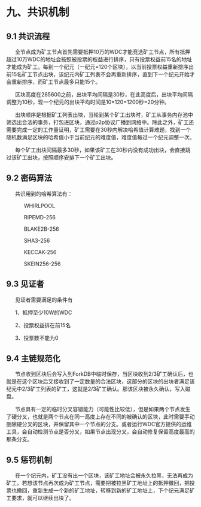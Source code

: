 # 九、共识机制
## 9.1 共识流程
&#160;&#160;&#160;&#160;&#160;&#160;全节点成为矿工节点首先需要抵押10万的WDC才能竞选矿工节点，所有抵押超过10万WDC的地址会按照被投票的权益进行排序，只有投票权益前15名的地址才能成为矿工。每到一个纪元（一纪元=120个区块），以当前投票权益重新排序出前15名矿工节点出块，该纪元内矿工列表不会再重新排序，直到下一个纪元开始才会重新排序，而矿工节点最多只能15个。

&#160;&#160;&#160;&#160;&#160;&#160;区块高度在285600之前，出块平均间隔是30秒，在此高度后，出块平均间隔调整为10秒，现一个纪元的出块平均时间是10*120=1200秒=20分钟。

&#160;&#160;&#160;&#160;&#160;&#160;出块顺序是根据矿工列表出块，当轮到某个矿工出块时，矿工从事务内存池中筛选出合法的事务，打包进区块，通过p2p协议广播到网络中。除此之外，矿工还需要完成一定的工作量证明，矿工需要在30秒内解决哈希值计算难题，找到一个随机数满足区块的哈希值小于当前纪元的难度值，难度值每过一个纪元调整一次。

&#160;&#160;&#160;&#160;&#160;&#160;每个矿工出块间隔最多30秒，如果该矿工在30秒内没有成功出块，会直接跳过该矿工出块，按照顺序安排下一个矿工出块。
## 9.2 密码算法
&#160;&#160;&#160;&#160;&#160;&#160;共识用到的哈希算法有：

&#160;&#160;&#160;&#160;&#160;&#160;&#160;&#160;&#160;&#160;&#160;&#160;WHIRLPOOL

&#160;&#160;&#160;&#160;&#160;&#160;&#160;&#160;&#160;&#160;&#160;&#160;RIPEMD-256

&#160;&#160;&#160;&#160;&#160;&#160;&#160;&#160;&#160;&#160;&#160;&#160;BLAKE2B-256

&#160;&#160;&#160;&#160;&#160;&#160;&#160;&#160;&#160;&#160;&#160;&#160;SHA3-256

&#160;&#160;&#160;&#160;&#160;&#160;&#160;&#160;&#160;&#160;&#160;&#160;KECCAK-256

&#160;&#160;&#160;&#160;&#160;&#160;&#160;&#160;&#160;&#160;&#160;&#160;SKEIN256-256
## 9.3 见证者

&#160;&#160;&#160;&#160;&#160;&#160;见证者需要满足的条件有

&#160;&#160;&#160;&#160;&#160;&#160;1、抵押至少10W的WDC

&#160;&#160;&#160;&#160;&#160;&#160;2、投票权益排在前15名

&#160;&#160;&#160;&#160;&#160;&#160;3、投票数不能为0
## 9.4 主链规范化
&#160;&#160;&#160;&#160;&#160;&#160;节点收到区块后会写入到ForkDB中临时保存，当区块收到2/3矿工确认后，也就是在这个区块后又接收到了一定数量的合法区块，这部分的区块的出块者满足该纪元中2/3矿工列表的矿工，这就是2/3矿工确认。那该区块被永久确认，写入磁盘。

&#160;&#160;&#160;&#160;&#160;&#160;节点具有一定的临时分叉容错能力（可能性比较低），但是如果两个节点发生了硬分叉，也就是两个节点在同一高度上存在不同的被确认的区块，此时需要手动删除硬分叉的区块，并保留其中一个节点的分支。或者运行WDC官方提供的运维工具，会自动检测节点是否分叉，如果节点出现分叉，会自动修复保留高度最高的那条分支。
## 9.5 惩罚机制
&#160;&#160;&#160;&#160;&#160;&#160;在一个纪元内，矿工没有出一个区块，该矿工地址会被永久拉黑，无法再成为矿工。若想该节点再次成为矿工节点，需要把被拉黑矿工地址上的抵押撤回，把投票也撤回，重新生成一个新的矿工地址，转移到新的矿工地址上，下个纪元满足矿工要求，就可以继续出块了。